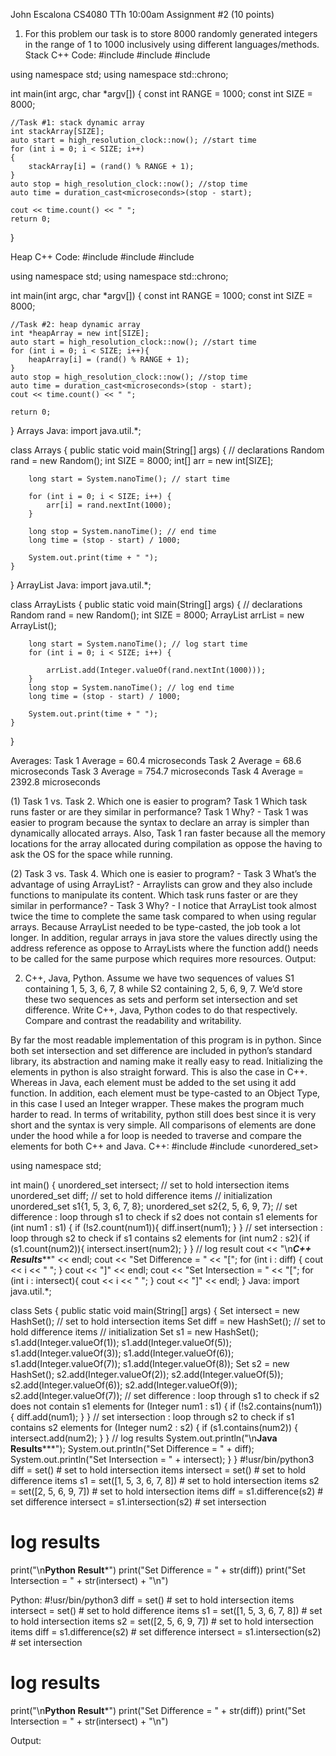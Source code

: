 John Escalona
CS4080 TTh 10:00am
Assignment #2 (10 points)
 
1. For this problem our task is to store 8000 randomly generated integers in the range of 1 to 1000 inclusively using different languages/methods.
Stack C++ Code:
#include <iostream>
#include <cstdlib>
#include <chrono>

using namespace std;
using namespace std::chrono;

int main(int argc, char *argv[])
{
    const int RANGE = 1000;
    const int SIZE = 8000;

    //Task #1: stack dynamic array
    int stackArray[SIZE];
    auto start = high_resolution_clock::now(); //start time
    for (int i = 0; i < SIZE; i++)
    {
        stackArray[i] = (rand() % RANGE + 1);
    }
    auto stop = high_resolution_clock::now(); //stop time
    auto time = duration_cast<microseconds>(stop - start);

    cout << time.count() << " ";
    return 0;
}

Heap C++ Code:
#include <iostream>
#include <cstdlib>
#include <chrono>

using namespace std;
using namespace std::chrono;

int main(int argc, char *argv[])
{
    const int RANGE = 1000;
    const int SIZE = 8000;

    //Task #2: heap dynamic array
    int *heapArray = new int[SIZE];
    auto start = high_resolution_clock::now(); //start time
    for (int i = 0; i < SIZE; i++){
        heapArray[i] = (rand() % RANGE + 1);
    }
    auto stop = high_resolution_clock::now(); //stop time
    auto time = duration_cast<microseconds>(stop - start);
    cout << time.count() << " ";

    return 0;
}
Arrays Java:
import java.util.*;

class Arrays {
    public static void main(String[] args) {
        // declarations
        Random rand = new Random();
        int SIZE = 8000;
        int[] arr = new int[SIZE];

        long start = System.nanoTime(); // start time

        for (int i = 0; i < SIZE; i++) {
            arr[i] = rand.nextInt(1000);
        }

        long stop = System.nanoTime(); // end time
        long time = (stop - start) / 1000;

        System.out.print(time + " ");
    }
}
ArrayList Java:
import java.util.*;

class ArrayLists {
    public static void main(String[] args) {
        // declarations
        Random rand = new Random();
        int SIZE = 8000;
        ArrayList<Integer> arrList = new ArrayList<Integer>();

        long start = System.nanoTime(); // log start time
        for (int i = 0; i < SIZE; i++) {

            arrList.add(Integer.valueOf(rand.nextInt(1000)));
        }
        long stop = System.nanoTime(); // log end time
        long time = (stop - start) / 1000;

        System.out.print(time + " ");
    }
}



Averages:
Task 1 Average = 60.4 microseconds
Task 2 Average = 68.6 microseconds
Task 3 Average = 754.7 microseconds
Task 4 Average = 2392.8 microseconds

(1) Task 1 vs. Task 2.
Which one is easier to program? Task 1
Which task runs faster or are they similar in performance? Task 1
Why?
	- Task 1 was easier to program because the syntax to declare an array is simpler than dynamically allocated arrays. Also, Task 1 ran faster because all the memory locations for the array allocated during compilation as oppose the having to ask the OS for the space while running.

(2) Task 3 vs. Task 4.
Which one is easier to program?
	- Task 3
What’s the advantage of using ArrayList?
	- Arraylists can grow and they also include functions to manipulate its content.
Which task runs faster or are they similar in performance? 
	- Task 3
Why? 
	- I notice that ArrayList took almost twice the time to complete the same task compared to when using regular arrays. Because ArrayList needed to be type-casted, the job took a lot longer. In addition, regular arrays in java store the values directly using the address reference as oppose to ArrayLists where the function add() needs to be called for the same purpose which requires more resources.
Output:
 

2.  C++, Java, Python.
Assume we have two sequences of values S1 containing 1, 5, 3, 6, 7, 8 while S2 containing 2, 5, 6, 9, 7. 
We’d store these two sequences as sets and perform set intersection and set difference. Write C++, Java, Python codes to do that respectively. Compare and contrast the readability and writability.

By far the most readable implementation of this program is in python. Since both set intersection and set difference are included in python’s standard library, its abstraction and naming make it really easy to read. Initializing the elements in python is also straight forward. This is also the case in C++. Whereas in Java, each element must be added to the set using it add function. In addition, each element must be type-casted to an Object Type, in this case I used an Integer wrapper. These makes the program much harder to read. In terms of writability, python still does best since it is very short and the syntax is very simple. All comparisons of elements are done under the hood while a for loop is needed to traverse and compare the elements for both C++ and Java.
C++:
#include <iostream>
#include <unordered_set>

using namespace std;

int main() {
    unordered_set<int> intersect; // set to hold intersection items
    unordered_set<int> diff;      // set to hold difference items
    // initialization
    unordered_set<int> s1{1, 5, 3, 6, 7, 8};
    unordered_set<int> s2{2, 5, 6, 9, 7};
    // set difference : loop through s1 to check if s2 does not contain s1 elements
    for (int num1 : s1) {
        if (!s2.count(num1)){
            diff.insert(num1);
        }
    }
    // set intersection : loop through s2 to check if s1 contains s2 elements
    for (int num2 : s2){
        if (s1.count(num2)){
            intersect.insert(num2);
        }
    }
    // log result
    cout << "\n*********C++ Results***********" << endl;
    cout << "Set Difference = "
         << "[";
    for (int i : diff) {
        cout << i << " ";
    }
    cout << "]" << endl;
    cout << "Set Intersection = "
         << "[";
    for (int i : intersect){
        cout << i << " ";
    }
    cout << "]" << endl;
}
Java:
import java.util.*;

class Sets {
    public static void main(String[] args) {
        Set<Integer> intersect = new HashSet<Integer>(); // set to hold intersection items
        Set<Integer> diff = new HashSet<Integer>(); // set to hold difference items
        // initialization
        Set<Integer> s1 = new HashSet<Integer>();
        s1.add(Integer.valueOf(1));
        s1.add(Integer.valueOf(5));
        s1.add(Integer.valueOf(3));
        s1.add(Integer.valueOf(6));
        s1.add(Integer.valueOf(7));
        s1.add(Integer.valueOf(8));
        Set<Integer> s2 = new HashSet<Integer>();
        s2.add(Integer.valueOf(2));
        s2.add(Integer.valueOf(5));
        s2.add(Integer.valueOf(6));
        s2.add(Integer.valueOf(9));
        s2.add(Integer.valueOf(7));
        // set difference : loop through s1 to check if s2 does not contain s1 elements
        for (Integer num1 : s1) {
            if (!s2.contains(num1)) {
                diff.add(num1);
            }
        }
        // set intersection : loop through s2 to check if s1 contains s2 elements
        for (Integer num2 : s2) {
            if (s1.contains(num2)) {
                intersect.add(num2);
            }
        }
        // log results
        System.out.println("\n********Java Results***********");
        System.out.println("Set Difference = " + diff);
        System.out.println("Set Intersection = " + intersect);
    }
}
 #!usr/bin/python3
diff = set()  # set to hold intersection items
intersect = set()  # set to hold difference items
s1 = set([1, 5, 3, 6, 7, 8])  # set to hold intersection items
s2 = set([2, 5, 6, 9, 7])  # set to hold intersection items
diff = s1.difference(s2)  # set difference
intersect = s1.intersection(s2)  # set intersection
# log results
print("\n********Python Result*********")
print("Set Difference = " + str(diff))
print("Set Intersection = " + str(intersect) + "\n")

 

Python:
#!usr/bin/python3
diff = set()  # set to hold intersection items
intersect = set()  # set to hold difference items
s1 = set([1, 5, 3, 6, 7, 8])  # set to hold intersection items
s2 = set([2, 5, 6, 9, 7])  # set to hold intersection items
diff = s1.difference(s2)  # set difference
intersect = s1.intersection(s2)  # set intersection
# log results
print("\n********Python Result*********")
print("Set Difference = " + str(diff))
print("Set Intersection = " + str(intersect) + "\n")


Output:
